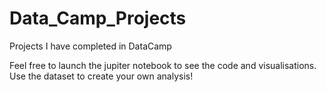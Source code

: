 # Data_Camp_Projects
Projects I have completed in DataCamp

Feel free to launch the jupiter notebook to see the code and visualisations.
Use the dataset to create your own analysis!

